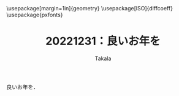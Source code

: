 ﻿---
title: 20221231：良いお年を
yesterday: 20221230
tomorrow: 20230101
days: 100
author: Takala
header-includes:
  - \usepackage[margin=1in]{geometry}
  - \usepackage[ISO]{diffcoeff}
  - \usepackage{pxfonts}
---

良いお年を．

